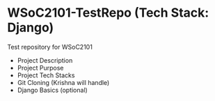 # WSoC2101-TestRepo (Tech Stack: Django)
Test repository for WSoC2101

- Project Description
- Project Purpose
- Project Tech Stacks
- Git Cloning (Krishna will handle)
- Django Basics (optional)
